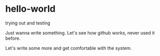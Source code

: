 # hello-world
trying out and testing

Just wanna write something. Let's see how github works, never used it before.

Let's write some more and get comfortable with the system.
